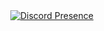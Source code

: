 ㅤㅤㅤㅤㅤㅤㅤㅤㅤㅤㅤㅤㅤㅤㅤㅤㅤ[![Discord Presence](https://lanyard-profile-readme.vercel.app/api/920694548282347582)](https://discord.com/users/920694548282347582)


